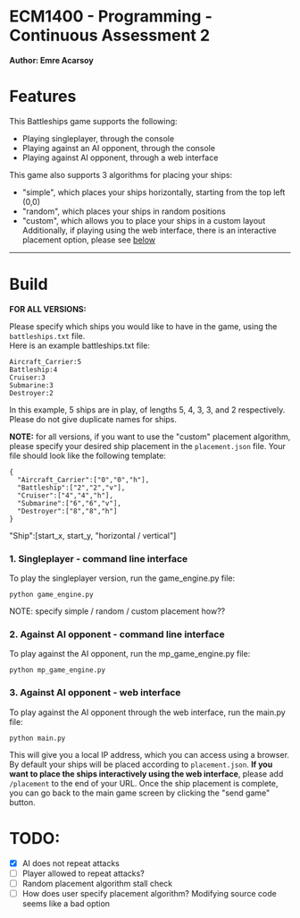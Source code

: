 # ECM1400 - Programming - Continuous Assessment 2
**Author: Emre Acarsoy**


# Features

This Battleships game supports the following:
- Playing singleplayer, through the console
- Playing against an AI opponent, through the console
- Playing against AI opponent, through a web interface

This game also supports 3 algorithms for placing your ships:
- "simple", which places your ships horizontally, starting from the top left (0,0)
- "random", which places your ships in random positions
- "custom", which allows you to place your ships in a custom layout
Additionally, if playing using the web interface, there is an interactive placement option, please see [below](#3-against-ai-opponent---web-interface)  

---

# Build

**FOR ALL VERSIONS:**  

Please specify which ships you would like to have in the game, using the `battleships.txt` file.  
Here is an example battleships.txt file:
```
Aircraft_Carrier:5
Battleship:4
Cruiser:3
Submarine:3
Destroyer:2
```
In this example, 5 ships are in play, of lengths 5, 4, 3, 3, and 2 respectively. Please do not give duplicate names for ships.  

**NOTE:** for all versions, if you want to use the "custom" placement algorithm, please specify your desired ship placement in the `placement.json` file. Your file should look like the following template:  
```
{
  "Aircraft_Carrier":["0","0","h"],
  "Battleship":["2","2","v"],
  "Cruiser":["4","4","h"],
  "Submarine":["6","6","v"],
  "Destroyer":["8","8","h"]
}
```
"Ship":[start_x, start_y, "horizontal / vertical"]  


### 1. Singleplayer - command line interface
To play the singleplayer version, run the game_engine.py file:
```
python game_engine.py
```
NOTE: specify simple / random / custom placement how??


### 2. Against AI opponent - command line interface

To play against the AI opponent, run the mp_game_engine.py file:
```
python mp_game_engine.py
```

### 3. Against AI opponent - web interface
To play against the AI opponent through the web interface, run the main.py file:
```
python main.py
```
This will give you a local IP address, which you can access using a browser.  
By default your ships will be placed according to `placement.json`. **If you want to place the ships interactively using the web interface**, please add `/placement` to the end of your URL. Once the ship placement is complete, you can go back to the main game screen  by clicking the "send game" button.


# TODO:
- [x] AI does not repeat attacks
- [ ] Player allowed to repeat attacks?
- [ ] Random placement algorithm stall check
- [ ] How does user specify placement algorithm? Modifying source code seems like a bad option